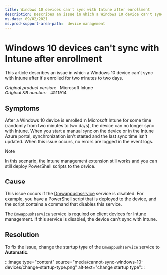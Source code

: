 ```yaml
---
title: Windows 10 devices can't sync with Intune after enrollment
description: Describes an issue in which a Windows 10 device can't sync with Intune after it's enrolled for two minutes to two days.
ms.date: 09/02/2021
ms.prod-support-area-path:  device management
---
```

# Windows 10 devices can't sync with Intune after enrollment

This article describes an issue in which a Windows 10 device can't sync with Intune after it's enrolled for two minutes to two days.

_Original product version:_ &nbsp; Microsoft Intune  
_Original KB number:_ &nbsp; 4511914

## Symptoms

After a Windows 10 device is enrolled in Microsoft Intune for some time (randomly from two minutes to two days), the device can no longer sync with Intune. When you start a manual sync on the device or in the Intune Azure portal, synchronization isn't started and the last sync time isn't updated. When this issue occurs, no errors are logged in the event logs.

> [!NOTE]
> In this scenario, the Intune management extension still works and you can still deploy PowerShell scripts to the device.

## Cause

This issue occurs if the [Dmwappushservice](/windows-server/security/windows-services/security-guidelines-for-disabling-system-services-in-windows-server#dmwappushsvc) service is disabled. For example, you have a PowerShell script that is deployed to the device, and the script contains a command that disables this service.

The `Dmwappushservice` service is required on client devices for Intune management. If this service is disabled, the device can't sync with Intune.

## Resolution

To fix the issue, change the startup type of the `Dmwappushservice` service to **Automatic**.

:::image type="content" source="media/cannot-sync-windows-10-devices/change-startup-type.png" alt-text="change startup type":::
